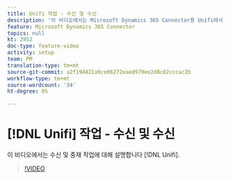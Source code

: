 ```yaml
---
title: Unifi 작업 - 수신 및 수신
description: '이 비디오에서는 Microsoft Dynamics 365 Connector용 Unifi에서 수신 및 송신 작업을 구성하는 방법에 대해 설명합니다.  '
feature: Microsoft Dynamics 365 Connector
topics: null
kt: 2952
doc-type: feature-video
activity: setup
team: PM
translation-type: tm+mt
source-git-commit: a2f194821a9ce06272eaed979ee2d8c62cccac2b
workflow-type: tm+mt
source-wordcount: '34'
ht-degree: 0%

---
```



# [!DNL Unifi] 작업 - 수신 및 수신

이 비디오에서는 수신 및 중재 작업에 대해 설명합니다 [!DNL Unifi].

>[!VIDEO](https://video.tv.adobe.com/v/27396?quality=12)
